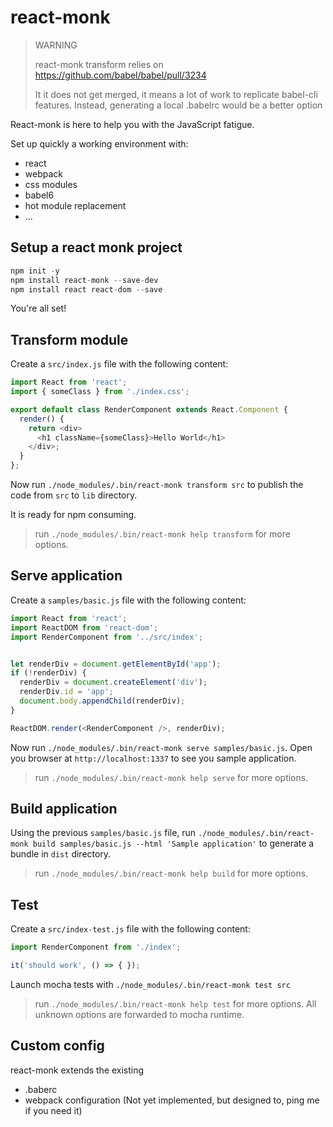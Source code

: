react-monk
==========

> WARNING
>
> react-monk transform relies on https://github.com/babel/babel/pull/3234
>
> It it does not get merged, it means a lot of work to replicate babel-cli
> features.
> Instead, generating a local .babelrc would be a better option

React-monk is here to help you with the JavaScript fatigue.

Set up quickly a working environment with:

* react
* webpack
* css modules
* babel6
* hot module replacement
* ...

## Setup a react monk project

``` javascript
npm init -y
npm install react-monk --save-dev
npm install react react-dom --save
```

You're all set!

## Transform module

Create a `src/index.js` file with the following content:

``` javascript
import React from 'react';
import { someClass } from './index.css';

export default class RenderComponent extends React.Component {
  render() {
    return <div>
      <h1 className={someClass}>Hello World</h1>
    </div>;
  }
};
```

Now run `./node_modules/.bin/react-monk transform src` to publish the code from
`src` to `lib` directory.

It is ready for npm consuming.

> run `./node_modules/.bin/react-monk help transform` for more options.

## Serve application

Create a `samples/basic.js` file with the following content:

``` javascript
import React from 'react';
import ReactDOM from 'react-dom';
import RenderComponent from '../src/index';


let renderDiv = document.getElementById('app');
if (!renderDiv) {
  renderDiv = document.createElement('div');
  renderDiv.id = 'app';
  document.body.appendChild(renderDiv);
}

ReactDOM.render(<RenderComponent />, renderDiv);
```

Now run `./node_modules/.bin/react-monk serve samples/basic.js`.
Open you browser at `http://localhost:1337` to see you sample application.

> run `./node_modules/.bin/react-monk help serve` for more options.

## Build application

Using the previous `samples/basic.js` file, run `./node_modules/.bin/react-monk
build samples/basic.js --html 'Sample application'` to generate a bundle in
`dist` directory.

> run `./node_modules/.bin/react-monk help build` for more options.

## Test

Create a `src/index-test.js` file with the following content:

``` javascript
import RenderComponent from './index';

it('should work', () => { });
```

Launch mocha tests with `./node_modules/.bin/react-monk test src`

> run `./node_modules/.bin/react-monk help test` for more options.
> All unknown options are forwarded to mocha runtime.

## Custom config

react-monk extends the existing

* .baberc
* webpack configuration (Not yet implemented, but designed to, ping me if you
  need it)


